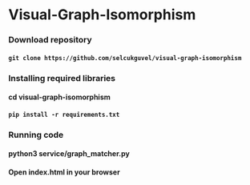 # Visual-Graph-Isomorphism

### Download repository

#### `git clone https://github.com/selcukguvel/visual-graph-isomorphism`

### Installing required libraries

#### cd visual-graph-isomorphism

#### `pip install -r requirements.txt`

### Running code

#### python3 service/graph_matcher.py

#### Open index.html in your browser
